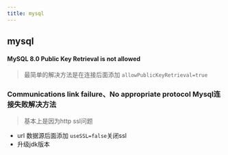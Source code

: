 ```yaml
---
title: mysql
---
```

## mysql
#### MySQL 8.0 Public Key Retrieval is not allowed

> 最简单的解决方法是在连接后面添加 `allowPublicKeyRetrieval=true`

### Communications link failure、No appropriate protocol Mysql连接失败解决方法

> 基本上是因为http ssl问题

- url 数据源后面添加 `useSSL=false`关闭ssl
- 升级jdk版本


